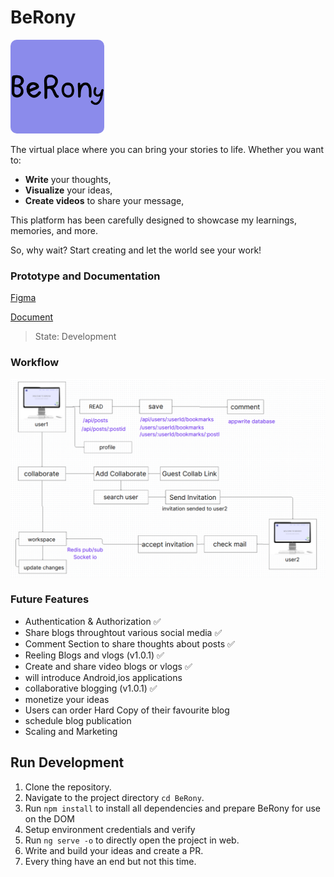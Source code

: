 # BeRony
<img src="src/assets/img/logo.png" alt="logo" width="150" style="border-radius: 10px;"/>


The virtual place where you can bring your stories to life. Whether you want to:

- **Write** your thoughts,
- **Visualize** your ideas,
- **Create videos** to share your message,

This platform has been carefully designed to showcase my learnings, memories, and more. 

So, why wait? Start creating and let the world see your work!

### Prototype and Documentation

[Figma](https://www.figma.com/design/MdKE4cZHqWNX5EfF0TskaQ/BeRony?node-id=0-1&t=NDjcIEaqz540ignf-1)

[Document](https://docs.google.com/document/d/1r846Ox72KJ1shtKyNrlCZoLMeOUpct84T4AcEgT5aqE/edit?usp=sharing)

> State: Development

### Workflow
![alt text](<Screenshot from 2024-11-17 16-40-34.png>)

### Future Features
- Authentication & Authorization ✅
- Share blogs throughtout various social media ✅
- Comment Section to share thoughts about posts ✅
- Reeling Blogs and vlogs (v1.0.1) ✅
- Create and share video blogs or vlogs ✅
- will introduce Android,ios applications 
- collaborative blogging (v1.0.1) ✅
- monetize your ideas
- Users can order Hard Copy of their favourite blog
- schedule blog publication
- Scaling and Marketing

## Run Development 
1)  Clone the repository.
2)  Navigate to the project directory `cd BeRony`.
3)  Run `npm install` to install all dependencies and prepare BeRony for use on the DOM
4) Setup environment credentials and verify
5) Run `ng serve -o` to directly open the project in web.
6) Write and build your ideas and create a PR.
7) Every thing have an end but not this time.